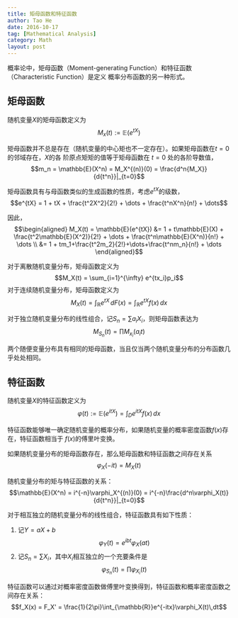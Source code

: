 ```yaml
---
title: 矩母函数和特征函数
author: Tao He
date: 2016-10-17
tag: [Mathematical Analysis]
category: Math
layout: post
---
```


概率论中，矩母函数（Moment-generating Function）和特征函数（Characteristic Function）是定义
概率分布函数的另一种形式。

<!--more-->

矩母函数
--------

随机变量$X$的矩母函数定义为
$$M_x(t) := \mathbb{E}(e^{tX})$$

矩母函数并不总是存在（随机变量的中心矩也不一定存在）。如果矩母函数在$t=0$的邻域存在，$X$的各
阶原点矩矩的值等于矩母函数在 $t=0$ 处的各阶导数值，
$$m_n = \mathbb{E}(X^n) = M_X^{(n)}(0) = \frac{d^n{M_X}}{d{t^n}}|_{t=0}$$

矩母函数具有与母函数类似的生成函数的性质，考虑$e^{tX}$的级数，
$$e^{tX} = 1 + tX + \frac{t^2X^2}{2!} + \dots + \frac{t^nX^n}{n!} + \dots$$

因此，
$$\begin{aligned}
M_X(t) = \mathbb{E}(e^{tX}) &= 1 + t\mathbb{E}(X) + \frac{t^2\mathbb{E}(X^2)}{2!} + \dots + \frac{t^n\mathbb{E}(X^n)}{n!} + \dots \\
                            &= 1 + tm_1+\frac{t^2m_2}{2!}+\dots+\frac{t^nm_n}{n!} + \dots
\end{aligned}$$

对于离散随机变量分布，矩母函数定义为
$$M_X(t) = \sum_{i=1}^{\infty} e^{tx_i}p_i$$
对于连续随机变量分布，矩母函数定义为
$$M_X(t) = \int_{\mathbb{R}} e^{tX}\,d{F(x)} = \int_{\mathbb{R}} e^{tX}f(x)\,dx$$

对于独立随机变量分布的线性组合，记$S_n = \sum a_i X_i$，则矩母函数表达为
$$M_{S_n}(t) = \prod M_{x_i}(a_i t)$$

两个随便变量分布具有相同的矩母函数，当且仅当两个随机变量分布的分布函数几乎处处相同。

特征函数
--------

随机变量$X$的特征函数定义为
$$ \varphi(t) := \mathbb{E}(e^{itX}) = \int_{D} e^{itX}f(x)\,dx $$

特征函数能够唯一确定随机变量的概率分布，如果随机变量的概率密度函数$f(x)$存在，特征函数相当于
$f(x)$的傅里叶变换。

如果随机变量分布的矩母函数存在，那么矩母函数和特征函数之间存在关系
$$\varphi_X(-it) = M_X(t)$$

随机变量分布的矩与特征函数的关系：
$$\mathbb{E}(X^n) = i^{-n}\varphi_X^{(n)}(0) = i^{-n}\frac{d^n\varphi_X(t)}{d{t^n}}|_{t=0}$$

对于相互独立的随机变量分布的线性组合，特征函数具有如下性质：

1. 记$Y = aX + b$
   $$\varphi_Y(t) = e^{ibt}\varphi_X(at)$$
2. 记$S_n = \sum X_i$，其中$X_i$相互独立的一个充要条件是
   $$\varphi_{S_n}(t) = \prod \varphi_{X_i}(t)$$

特征函数可以通过对概率密度函数做傅里叶变换得到，特征函数和概率密度函数之间存在关系：
$$f_X(x) = F_X' = \frac{1}{2\pi}\int_{\mathbb{R}}e^{-itx}\varphi_X(t)\,dt$$